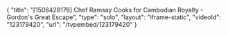 {
    "title": "[1508428176] Chef Ramsay Cooks for Cambodian Royalty - Gordon's Great Escape",
    "type": "solo",
    "layout": "iframe-static",
    "videoId": "123179420",
    "url": "\/tvpembed\/123179420"
}